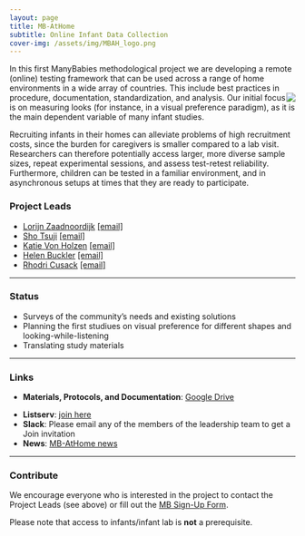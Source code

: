 ```yaml
---
layout: page
title: MB-AtHome
subtitle: Online Infant Data Collection
cover-img: /assets/img/MBAH_logo.png
---
```


<!--
To-do:
- add collaborators map.
-->

In this first ManyBabies methodological project we are developing a remote (online) testing framework that can be used across a range of home environments in a wide array of countries. This include best practices in procedure, documentation, standardization, and analysis. <img style="float: right;" src="/assets/img/logo_mb_athome_250px.png"> Our initial focus is on measuring looks (for instance, in a visual preference paradigm), as it is the main dependent variable of many infant studies.

Recruiting infants in their homes can alleviate problems of high recruitment costs, since the burden for caregivers is smaller compared to a lab visit. Researchers can therefore potentially access larger, more diverse sample sizes, repeat experimental sessions, and assess test-retest reliability. Furthermore, children can be tested in a familiar environment, and in asynchronous setups at times that they are ready to participate.

### Project Leads
* [Lorijn Zaadnoordijk](https://sites.google.com/view/lorijnzaadnoordijk/homepage) [[email]](mailto:L.Zaadnoordijk@tcd.ie)
* [Sho Tsuji](https://sites.google.com/site/tsujish) [[email]](mailto:tsujish@gmail.com)
* [Katie Von Holzen](https://kvonholzen.github.io) [[email]](mailto:katie.m.vonholzen@gmail.com)
* [Helen Buckler](https://www.nottingham.ac.uk/english/people/helen.buckler) [[email]](mailto:Helen.Buckler@nottingham.ac.uk)
* [Rhodri Cusack](https://www.infantcentre.ie/who-we-are-2/our-team/prof-rhodri-cusack) [[email]](mailto:rhodricusack@cusacklab.org)


***
### Status
* Surveys of the community’s needs and existing solutions
* Planning the first studiues on visual preference for different shapes and looking-while-listening
* Translating study materials


***
### Links
* **Materials, Protocols, and Documentation**: [Google Drive](https://drive.google.com/drive/folders/1IW0daOJMG37FdoGkX1l12zhjPYSmPcD5)
<!--* **Data and code**: [MB2-GitHub](https://github.com/manybabies/mb2-analysis).-->
* **Listserv**: [join here](https://groups.google.com/forum/#!forum/infantlooksathome)
* **Slack**: Please email any of the members of the leadership team to get a Join invitation
* **News**: [MB-AtHome news]({{site.baseurl}}/tags/#MB-AtHome)


***
### Contribute
We encourage everyone who is interested in the project to contact the Project Leads (see above) or fill out the [MB Sign-Up Form]({{site.baseurl}}/get_involved/).

Please note that access to infants/infant lab is **not** a prerequisite.

<!-- ### Publications -->
